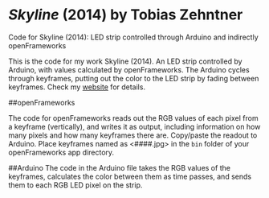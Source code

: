 ***Skyline*** (2014) by Tobias Zehntner
=======

Code for Skyline (2014): LED strip controlled through Arduino and indirectly openFrameworks

This is the code for my work Skyline (2014). An LED strip controlled by Arduino, with values calculated by openFrameworks. The Arduino cycles through keyframes, putting out the color to the LED strip by fading between keyframes. Check my [website](http://www.tobiaszehntner.com) for details.

##openFrameworks

The code for openFrameworks reads out the RGB values of each pixel from a keyframe (vertically), and writes it as output, including information on how many pixels and how many keyframes there are. Copy/paste the readout to Arduino. Place keyframes named as <####.jpg> in the `bin` folder of your openFrameworks app directory.

##Arduino
The code in the Arduino file takes the RGB values of the keyframes, calculates the color between them as time passes, and sends them to each RGB LED pixel on the strip.